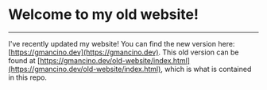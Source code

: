 # Welcome to my old website!
---

I've recently updated my website! You can find the new version here: [https://gmancino.dev](https://gmancino.dev). This old version can be found at [https://gmancino.dev/old-website/index.html](https://gmancino.dev/old-website/index.html), which is what is contained in this repo.
